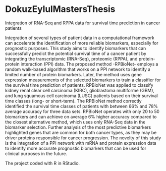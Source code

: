 # DokuzEylulMastersThesis
Integration of RNA-Seq and RPPA data for survival time prediction in cancer patients

Integration of several types of patient data in a computational framework can accelerate the identification of more reliable biomarkers, especially for prognostic purposes. This study aims to identify biomarkers that can successfully predict the potential survival time of a cancer patient by integrating the transcriptomic (RNA-Seq), proteomic (RPPA), and protein-protein interaction (PPI) data. The proposed method -RPBioNet- employs a random walk-based algorithm that works on a PPI network to identify a limited number of protein biomarkers. Later, the method uses gene expression measurements of the selected biomarkers to train a classifier for the survival time prediction of patients. RPBioNet was applied to classify kidney renal clear cell carcinoma (KIRC), glioblastoma multiforme (GBM), and lung squamous cell carcinoma (LUSC) patients based on their survival time classes (long- or short-term). The RPBioNet method correctly identified the survival time classes of patients with between 66% and 78% average accuracy for three data sets. RPBioNet operates with only 20 to 50 biomarkers and can achieve on average 6% higher accuracy compared to the closest alternative method, which uses only RNA-Seq data in the biomarker selection. Further analysis of the most predictive biomarkers highlighted genes that are common for both cancer types, as they may be driver proteins responsible for cancer progression. The novelty of this study is the integration of a PPI network with mRNA and protein expression data to identify more accurate prognostic biomarkers that can be used for clinical purposes in the future.

The project coded with R in RStudio.
